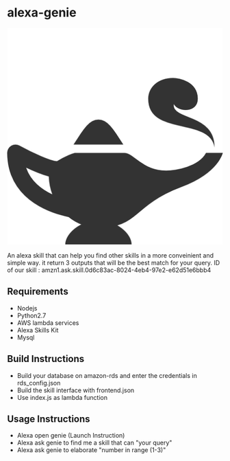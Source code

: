 # alexa-genie

<img src="lamp.png">

An alexa skill that can help you find other skills in a more conveinient and simple way. it return 3 outputs that will be the best match for your query. 
ID of our skill : amzn1.ask.skill.0d6c83ac-8024-4eb4-97e2-e62d51e6bbb4


## Requirements
* Nodejs
* Python2.7
* AWS lambda services
* Alexa Skills Kit
* Mysql

## Build Instructions
* Build your database on amazon-rds and enter the credentials in rds_config.json
* Build the skill interface with frontend.json
* Use index.js as lambda function

## Usage Instructions
* Alexa open genie (Launch Instruction)
* Alexa ask genie to find me a skill that can "your query"
* Alexa ask genie to elaborate "number in range (1-3)"
